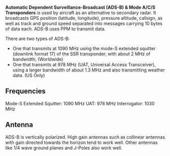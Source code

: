 **Automatic Dependent Surveillance-Broadcast (ADS-B) & Mode A/C/S Transponders** is used by aircraft as an alternative to secondary radar. It broadcasts GPS position (latitude, longitude), pressure altitude, callsign, as well as track and ground speed separated into messages carrying 10 bytes of data each. ADS-B uses PPM to transmit data.

There are two types of ADS-B:

- One that transmits at 1090 MHz using the mode-S extended squitter (downlink format 17) of the SSR transponder, with about 2 MHz of bandwidth; (Worldwide)
- One that transmits at 978 MHz (UAT, Universal Access Transceiver), using a larger bandwidth of about 1.3 MHz and also transmitting weather data. (US Only)

## Frequencies
Mode-S Extended Squitter: 1090 MHz
UAT: 978 MHz
Interrogator: 1030 MHz

## Antenna
ADS-B is vertically polarized. High gain antennas such as collinear antennas with gain directed towards the horizon tend to work well. Other antennas like 1/4 wave ground planes and J-Poles also work well.
